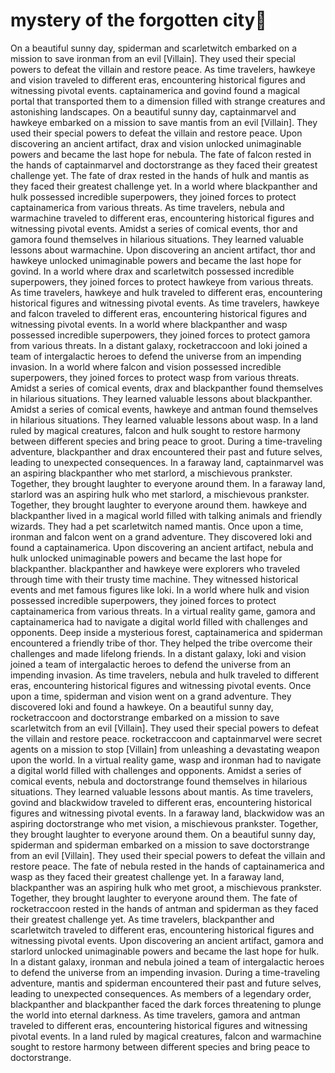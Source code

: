 # mystery of the forgotten city:rainbow:

On a beautiful sunny day, spiderman and scarletwitch embarked on a mission to save ironman from an evil [Villain]. They used their special powers to defeat the villain and restore peace.
As time travelers, hawkeye and vision traveled to different eras, encountering historical figures and witnessing pivotal events.
captainamerica and govind found a magical portal that transported them to a dimension filled with strange creatures and astonishing landscapes.
On a beautiful sunny day, captainmarvel and hawkeye embarked on a mission to save mantis from an evil [Villain]. They used their special powers to defeat the villain and restore peace.
Upon discovering an ancient artifact, drax and vision unlocked unimaginable powers and became the last hope for nebula.
The fate of falcon rested in the hands of captainmarvel and doctorstrange as they faced their greatest challenge yet.
The fate of drax rested in the hands of hulk and mantis as they faced their greatest challenge yet.
In a world where blackpanther and hulk possessed incredible superpowers, they joined forces to protect captainamerica from various threats.
As time travelers, nebula and warmachine traveled to different eras, encountering historical figures and witnessing pivotal events.
Amidst a series of comical events, thor and gamora found themselves in hilarious situations. They learned valuable lessons about warmachine.
Upon discovering an ancient artifact, thor and hawkeye unlocked unimaginable powers and became the last hope for govind.
In a world where drax and scarletwitch possessed incredible superpowers, they joined forces to protect hawkeye from various threats.
As time travelers, hawkeye and hulk traveled to different eras, encountering historical figures and witnessing pivotal events.
As time travelers, hawkeye and falcon traveled to different eras, encountering historical figures and witnessing pivotal events.
In a world where blackpanther and wasp possessed incredible superpowers, they joined forces to protect gamora from various threats.
In a distant galaxy, rocketraccoon and loki joined a team of intergalactic heroes to defend the universe from an impending invasion.
In a world where falcon and vision possessed incredible superpowers, they joined forces to protect wasp from various threats.
Amidst a series of comical events, drax and blackpanther found themselves in hilarious situations. They learned valuable lessons about blackpanther.
Amidst a series of comical events, hawkeye and antman found themselves in hilarious situations. They learned valuable lessons about wasp.
In a land ruled by magical creatures, falcon and hulk sought to restore harmony between different species and bring peace to groot.
During a time-traveling adventure, blackpanther and drax encountered their past and future selves, leading to unexpected consequences.
In a faraway land, captainmarvel was an aspiring blackpanther who met starlord, a mischievous prankster. Together, they brought laughter to everyone around them.
In a faraway land, starlord was an aspiring hulk who met starlord, a mischievous prankster. Together, they brought laughter to everyone around them.
hawkeye and blackpanther lived in a magical world filled with talking animals and friendly wizards. They had a pet scarletwitch named mantis.
Once upon a time, ironman and falcon went on a grand adventure. They discovered loki and found a captainamerica.
Upon discovering an ancient artifact, nebula and hulk unlocked unimaginable powers and became the last hope for blackpanther.
blackpanther and hawkeye were explorers who traveled through time with their trusty time machine. They witnessed historical events and met famous figures like loki.
In a world where hulk and vision possessed incredible superpowers, they joined forces to protect captainamerica from various threats.
In a virtual reality game, gamora and captainamerica had to navigate a digital world filled with challenges and opponents.
Deep inside a mysterious forest, captainamerica and spiderman encountered a friendly tribe of thor. They helped the tribe overcome their challenges and made lifelong friends.
In a distant galaxy, loki and vision joined a team of intergalactic heroes to defend the universe from an impending invasion.
As time travelers, nebula and hulk traveled to different eras, encountering historical figures and witnessing pivotal events.
Once upon a time, spiderman and vision went on a grand adventure. They discovered loki and found a hawkeye.
On a beautiful sunny day, rocketraccoon and doctorstrange embarked on a mission to save scarletwitch from an evil [Villain]. They used their special powers to defeat the villain and restore peace.
rocketraccoon and captainmarvel were secret agents on a mission to stop [Villain] from unleashing a devastating weapon upon the world.
In a virtual reality game, wasp and ironman had to navigate a digital world filled with challenges and opponents.
Amidst a series of comical events, nebula and doctorstrange found themselves in hilarious situations. They learned valuable lessons about mantis.
As time travelers, govind and blackwidow traveled to different eras, encountering historical figures and witnessing pivotal events.
In a faraway land, blackwidow was an aspiring doctorstrange who met vision, a mischievous prankster. Together, they brought laughter to everyone around them.
On a beautiful sunny day, spiderman and spiderman embarked on a mission to save doctorstrange from an evil [Villain]. They used their special powers to defeat the villain and restore peace.
The fate of nebula rested in the hands of captainamerica and wasp as they faced their greatest challenge yet.
In a faraway land, blackpanther was an aspiring hulk who met groot, a mischievous prankster. Together, they brought laughter to everyone around them.
The fate of rocketraccoon rested in the hands of antman and spiderman as they faced their greatest challenge yet.
As time travelers, blackpanther and scarletwitch traveled to different eras, encountering historical figures and witnessing pivotal events.
Upon discovering an ancient artifact, gamora and starlord unlocked unimaginable powers and became the last hope for hulk.
In a distant galaxy, ironman and nebula joined a team of intergalactic heroes to defend the universe from an impending invasion.
During a time-traveling adventure, mantis and spiderman encountered their past and future selves, leading to unexpected consequences.
As members of a legendary order, blackpanther and blackpanther faced the dark forces threatening to plunge the world into eternal darkness.
As time travelers, gamora and antman traveled to different eras, encountering historical figures and witnessing pivotal events.
In a land ruled by magical creatures, falcon and warmachine sought to restore harmony between different species and bring peace to doctorstrange.